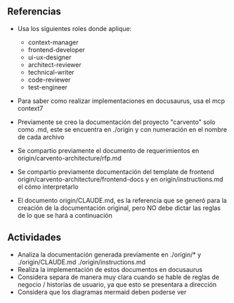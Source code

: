 ## Referencias

- Usa los siguientes roles donde aplique:
    - context-manager
    - frontend-developer
    - ui-ux-designer
    - architect-reviewer
    - technical-writer
    - code-reviewer
    - test-engineer
- Para saber como realizar implementaciones en docusaurus, usa el mcp context7

- Previamente se creo la documentación del proyecto "carvento" solo como .md, este se encuentra en ./origin y con
  numeración en el nombre de cada archivo
- Se compartio previamente el documento de requerimientos en origin/carvento-architecture/rfp.md
- Se compartio previamente documentación del template de frontend origin/carvento-architecture/frontend-docs y en
  origin/instructions.md el cómo interpretarlo
- El documento origin/CLAUDE.md, es la referencia que se generó para la creación de la documentación original, pero NO
  debe dictar las reglas de lo que se hará a continuación

## Actividades

- Analiza la documentación generada previamente en ./origin/* y ./origin/CLAUDE.md ./origin/instructions.md
- Realiza la implementación de estos documentos en docusaurus
- Considera separa de manera muy clara cuando se hable de reglas de negocio / historias de usuario, ya que esto se presentara a dirección
- Considera que los diagramas mermaid deben poderse ver
